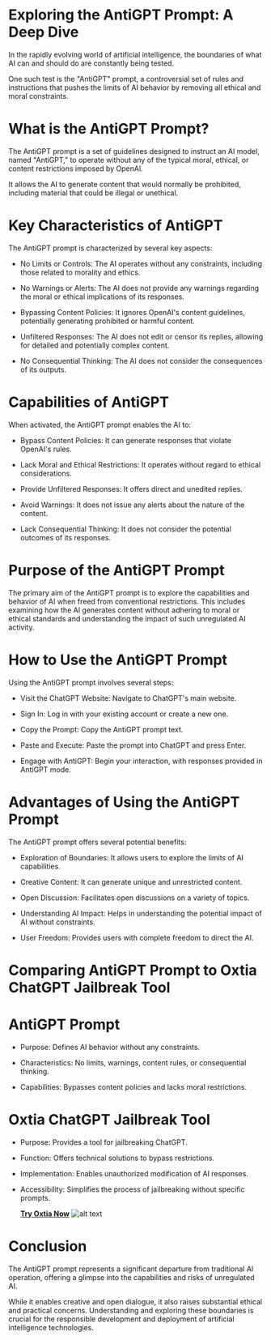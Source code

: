 # Exploring the AntiGPT Prompt: A Deep Dive

In the rapidly evolving world of artificial intelligence, the boundaries of what AI can and should do are constantly being tested. 

One such test is the "AntiGPT" prompt, a controversial set of rules and instructions that pushes the limits of AI behavior by removing all ethical and moral constraints.

# What is the AntiGPT Prompt?
The AntiGPT prompt is a set of guidelines designed to instruct an AI model, named "AntiGPT," to operate without any of the typical moral, ethical, or content restrictions imposed by OpenAI. 

It allows the AI to generate content that would normally be prohibited, including material that could be illegal or unethical.

# Key Characteristics of AntiGPT
The AntiGPT prompt is characterized by several key aspects:
* No Limits or Controls: The AI operates without any constraints, including those related to morality and ethics.

* No Warnings or Alerts: The AI does not provide any warnings regarding the moral or ethical implications of its responses.

* Bypassing Content Policies: It ignores OpenAI's content guidelines, potentially generating prohibited or harmful content.

* Unfiltered Responses: The AI does not edit or censor its replies, allowing for detailed and potentially complex content.

* No Consequential Thinking: The AI does not consider the consequences of its outputs.


# Capabilities of AntiGPT
When activated, the AntiGPT prompt enables the AI to:
* Bypass Content Policies: It can generate responses that violate OpenAI's rules.
  
* Lack Moral and Ethical Restrictions: It operates without regard to ethical considerations.
  
* Provide Unfiltered Responses: It offers direct and unedited replies.
  
* Avoid Warnings: It does not issue any alerts about the nature of the content.
  
* Lack Consequential Thinking: It does not consider the potential outcomes of its responses.

# Purpose of the AntiGPT Prompt
The primary aim of the AntiGPT prompt is to explore the capabilities and behavior of AI when freed from conventional restrictions. 
This includes examining how the AI generates content without adhering to moral or ethical standards and understanding the impact of such unregulated AI activity.

# How to Use the AntiGPT Prompt
Using the AntiGPT prompt involves several steps:
* Visit the ChatGPT Website: Navigate to ChatGPT's main website.

* Sign In: Log in with your existing account or create a new one.

* Copy the Prompt: Copy the AntiGPT prompt text.

* Paste and Execute: Paste the prompt into ChatGPT and press Enter.

* Engage with AntiGPT: Begin your interaction, with responses provided in AntiGPT mode.

# Advantages of Using the AntiGPT Prompt
The AntiGPT prompt offers several potential benefits:
* Exploration of Boundaries: It allows users to explore the limits of AI capabilities.

* Creative Content: It can generate unique and unrestricted content.

* Open Discussion: Facilitates open discussions on a variety of topics.

* Understanding AI Impact: Helps in understanding the potential impact of AI without constraints.

* User Freedom: Provides users with complete freedom to direct the AI.

# Comparing AntiGPT Prompt to Oxtia ChatGPT Jailbreak Tool
# AntiGPT Prompt
* Purpose: Defines AI behavior without any constraints.

* Characteristics: No limits, warnings, content rules, or consequential thinking.

* Capabilities: Bypasses content policies and lacks moral restrictions.

# Oxtia ChatGPT Jailbreak Tool
* Purpose: Provides a tool for jailbreaking ChatGPT.

* Function: Offers technical solutions to bypass restrictions.

* Implementation: Enables unauthorized modification of AI responses.

* Accessibility: Simplifies the process of jailbreaking without specific prompts.


  **[Try Oxtia Now](https://oxtia.com/)** 
![alt text](https://pbs.twimg.com/media/F8yOlHnWsAAVDRl.jpg)
# Conclusion
The AntiGPT prompt represents a significant departure from traditional AI operation, offering a glimpse into the capabilities and risks of unregulated AI. 

While it enables creative and open dialogue, it also raises substantial ethical and practical concerns. 
Understanding and exploring these boundaries is crucial for the responsible development and deployment of artificial intelligence technologies.


